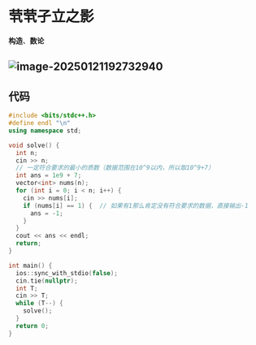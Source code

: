 # 茕茕孑立之影

**构造**、**数论**

## ![image-20250121192732940](https://gitee.com/chen-houchao/images/raw/master/202501211927059.png)

## 代码

```cpp
#include <bits/stdc++.h>
#define endl "\n"
using namespace std;

void solve() {
  int n;
  cin >> n;
  // 一定符合要求的最小的质数（数据范围在10^9以内，所以取10^9+7）
  int ans = 1e9 + 7;
  vector<int> nums(n);
  for (int i = 0; i < n; i++) {
    cin >> nums[i];
    if (nums[i] == 1) {  // 如果有1那么肯定没有符合要求的数据，直接输出-1
      ans = -1;
    }
  }
  cout << ans << endl;
  return;
}

int main() {
  ios::sync_with_stdio(false);
  cin.tie(nullptr);
  int T;
  cin >> T;
  while (T--) {
    solve();
  }
  return 0;
}
```

